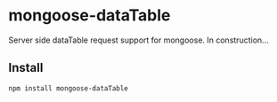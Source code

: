 # mongoose-dataTable

Server side dataTable request support for mongoose.
In construction...

## Install

    npm install mongoose-dataTable
